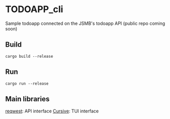 # TODOAPP_cli
Sample todoapp connected on the JSMB's todoapp API (public repo coming soon)

## Build
```
cargo build --release
```

## Run
```
cargo run --release
```

## Main libraries

[reqwest](https://github.com/seanmonstar/reqwest): API interface 
[Cursive](https://github.com/gyscos/cursive): TUI interface
